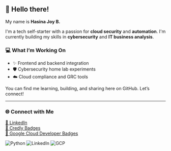 

## 👋 Hello there!

My name is **Hasina Joy B.**

I'm a tech self-starter with a passion for **cloud security** and **automation**. I'm currently building my skills in **cybersecurity** and **IT business analysis**.

### 💻 What I’m Working On
- ✨ Frontend and backend integration  
- 🛡️ Cybersecurity home lab experiments  
- ☁️ Cloud compliance and GRC tools  

You can find me learning, building, and sharing here on GitHub. Let’s connect!



---

### 🌐 Connect with Me

[🔗 LinkedIn](https://www.linkedin.com/in/hjoybelton/)  
[📛 Credly Badges](https://www.credly.com/users/hasina-belton)  
[🧠 Google Cloud Developer Badges](https://g.dev/Sinajoy3)

![Python](https://img.shields.io/badge/Python-3776AB?style=flat&logo=python&logoColor=white)
![LinkedIn](https://img.shields.io/badge/LinkedIn-blue?logo=linkedin&style=flat-square)
![GCP](https://img.shields.io/badge/Google_Cloud-4285F4?style=flat&logo=google-cloud&logoColor=white)

